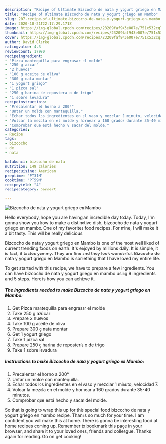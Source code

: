 ```yaml
---
description: "Recipe of Ultimate Bizcocho de nata y yogurt griego en Mambo"
title: "Recipe of Ultimate Bizcocho de nata y yogurt griego en Mambo"
slug: 207-recipe-of-ultimate-bizcocho-de-nata-y-yogurt-griego-en-mambo
date: 2020-10-21T22:17:29.171Z
image: https://img-global.cpcdn.com/recipes/23209faf943e007e/751x532cq70/bizcocho-de-nata-y-yogurt-griego-en-mambo-foto-principal.jpg
thumbnail: https://img-global.cpcdn.com/recipes/23209faf943e007e/751x532cq70/bizcocho-de-nata-y-yogurt-griego-en-mambo-foto-principal.jpg
cover: https://img-global.cpcdn.com/recipes/23209faf943e007e/751x532cq70/bizcocho-de-nata-y-yogurt-griego-en-mambo-foto-principal.jpg
author: David Clarke
ratingvalue: 4.3
reviewcount: 17980
recipeingredient:
- "Pizca mantequilla para engrasar el molde"
- "250 g azcar"
- "2 huevos"
- "100 g aceite de oliva"
- "300 g nata montar"
- "1 yogurt griego"
- "1 pizca sal"
- "250 g harina de repostera o de trigo"
- "1 sobre levadura"
recipeinstructions:
- "Precalentar el horno a 200°"
- "Untar un molde con mantequilla."
- "Echar todos los ingredientes en el vaso y mezclar 1 minuto, velocidad 7."
- "Volcar la mezcla en el molde y hornear a 160 grados durante 35-40 minutos."
- "Comprobar que está hecho y sacar del molde."
categories:
- Recipe
tags:
- bizcocho
- de
- nata

katakunci: bizcocho de nata 
nutrition: 149 calories
recipecuisine: American
preptime: "PT31M"
cooktime: "PT59M"
recipeyield: "4"
recipecategory: Dessert

---
```



![Bizcocho de nata y yogurt griego en Mambo](https://img-global.cpcdn.com/recipes/23209faf943e007e/751x532cq70/bizcocho-de-nata-y-yogurt-griego-en-mambo-foto-principal.jpg)

Hello everybody, hope you are having an incredible day today. Today, I'm gonna show you how to make a distinctive dish, bizcocho de nata y yogurt griego en mambo. One of my favorites food recipes. For mine, I will make it a bit tasty. This will be really delicious.

Bizcocho de nata y yogurt griego en Mambo is one of the most well liked of current trending foods on earth. It's enjoyed by millions daily. It is simple, it is fast, it tastes yummy. They are fine and they look wonderful. Bizcocho de nata y yogurt griego en Mambo is something that I have loved my entire life.




To get started with this recipe, we have to prepare a few ingredients. You can have bizcocho de nata y yogurt griego en mambo using 9 ingredients and 5 steps. Here is how you can achieve it.

<!--inarticleads1-->

##### The ingredients needed to make Bizcocho de nata y yogurt griego en Mambo:

1. Get Pizca mantequilla para engrasar el molde
1. Take 250 g azúcar
1. Prepare 2 huevos
1. Take 100 g aceite de oliva
1. Prepare 300 g nata montar
1. Get 1 yogurt griego
1. Take 1 pizca sal
1. Prepare 250 g harina de repostería o de trigo
1. Take 1 sobre levadura




<!--inarticleads2-->

##### Instructions to make Bizcocho de nata y yogurt griego en Mambo:

1. Precalentar el horno a 200°
1. Untar un molde con mantequilla.
1. Echar todos los ingredientes en el vaso y mezclar 1 minuto, velocidad 7.
1. Volcar la mezcla en el molde y hornear a 160 grados durante 35-40 minutos.
1. Comprobar que está hecho y sacar del molde.




So that is going to wrap this up for this special food bizcocho de nata y yogurt griego en mambo recipe. Thanks so much for your time. I am confident you will make this at home. There is gonna be interesting food at home recipes coming up. Remember to bookmark this page in your browser, and share it to your loved ones, friends and colleague. Thanks again for reading. Go on get cooking!
